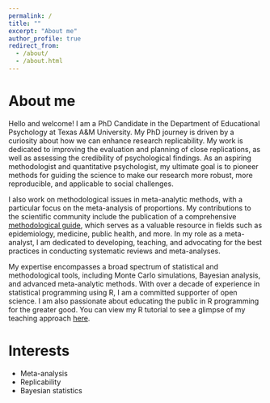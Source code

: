 ```yaml
---
permalink: /
title: ""
excerpt: "About me"
author_profile: true
redirect_from: 
  - /about/
  - /about.html
---
```

# About me

Hello and welcome! I am a PhD Candidate in the Department of Educational Psychology at Texas A&M University. My PhD journey is driven by a curiosity about how we can enhance research replicability. My work is dedicated to improving the evaluation and planning of close replications, as well as assessing the credibility of psychological findings. As an aspiring methodologist and quantitative psychologist, my ultimate goal is to pioneer methods for guiding the science to make our research more robust, more reproducible, and applicable to social challenges.

I also work on methodological issues in meta-analytic methods, with a particular focus on the meta-analysis of proportions. My contributions to the scientific community include the publication of a comprehensive [methodological guide](https://www.researchgate.net/publication/375451196_Conducting_Meta-analyses_of_Proportions_in_R), which serves as a valuable resource in fields such as epidemiology, medicine, public health, and more. In my role as a meta-analyst, I am dedicated to developing, teaching, and advocating for the best practices in conducting systematic reviews and meta-analyses.

My expertise encompasses a broad spectrum of statistical and methodological tools, including Monte Carlo simulations, Bayesian analysis, and advanced meta-analytic methods. With over a decade of experience in statistical programming using R, I am a committed supporter of open science. I am also passionate about educating the public in R programming for the greater good. You can view my R tutorial to see a glimpse of my teaching approach [here](https://www.youtube.com/watch?v=2wbXTFvaRnM&t=764s).

# Interests 
- Meta-analysis 
- Replicability
- Bayesian statistics
